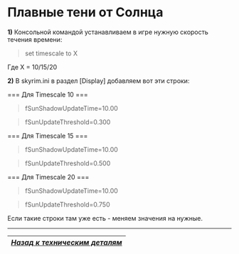 # Плавные тени от Солнца

**1)** Консольной командой устанавливаем в игре нужную скорость течения времени:

> set timescale to X

Где X = 10/15/20

**2)** В skyrim.ini в раздел [Display] добавляем вот эти строки:

=== Для Timescale 10 ===

> fSunShadowUpdateTime=10.00

> fSunUpdateThreshold=0.300

=== Для Timescale 15 ===

> fSunShadowUpdateTime=10.00

> fSunUpdateThreshold=0.500

=== Для Timescale 20 ===

> fSunShadowUpdateTime=10.00

> fSunUpdateThreshold=0.750

Если такие строки там уже есть - меняем значения на нужные.

------

|[*Назад к техническим деталям*](../01_For_Beginners/03_Технические_детали.md)|
|:---:|
